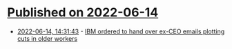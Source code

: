 # [Published on 2022-06-14](index.md)

* [2022-06-14, 14:31:43](https://news.ycombinator.com/item?id=31740101) - [IBM ordered to hand over ex-CEO emails plotting cuts in older workers](https://www.theregister.com/2022/06/13/ibm_discrimination_email/)
